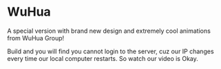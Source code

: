 # WuHua
A special version with brand new design and extremely cool animations from WuHua Group!

Build and you will find you cannot login to the server, cuz our IP changes every time our local computer restarts.
So watch our video is Okay.
